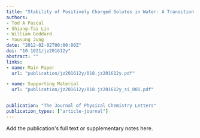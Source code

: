 ```yaml
---
title: "Stability of Positively Charged Solutes in Water: A Transition from Hydrophobic to Hydrophilic"
authors:
- Tod A Pascal
- Shiang-Tai Lin
- William Goddard
- Yousung Jung
date: "2012-02-02T00:00:00Z"
doi: "10.1021/jz201612y"
abstract: ""
links:
- name: Main Paper
  url: "publication/jz201612y/018.jz201612y.pdf"

- name: Supporting Material
  url: "publication/jz201612y/018.jz201612y_si_001.pdf"


publication: "The Journal of Physical Chemistry Letters"
publication_types: ["article-journal"]
---
```


Add the publication's full text or supplementary notes here.
